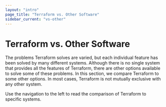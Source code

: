 ```yaml
---
layout: "intro"
page_title: "Terraform vs. Other Software"
sidebar_current: "vs-other"
---
```


# Terraform vs. Other Software

The problems Terraform solves are varied, but each individual feature has been
solved by many different systems. Although there is no single system that provides
all the features of Terraform, there are other options available to solve some of these problems.
In this section, we compare Terraform to some other options. In most cases, Terraform is not
mutually exclusive with any other system.

Use the navigation to the left to read the comparison of Terraform to specific
systems.
